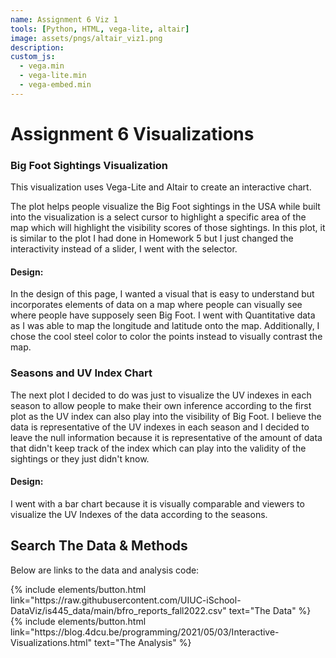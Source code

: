 ```yaml
---
name: Assignment 6 Viz 1
tools: [Python, HTML, vega-lite, altair]
image: assets/pngs/altair_viz1.png
description: 
custom_js:
  - vega.min
  - vega-lite.min
  - vega-embed.min
---
```


# Assignment 6 Visualizations
### Big Foot Sightings Visualization
This visualization uses Vega-Lite and Altair to create an interactive chart.

<div id="vega-chart" style="width: 100%;"></div>

<script src="https://cdn.jsdelivr.net/npm/vega@5"></script>
<script src="https://cdn.jsdelivr.net/npm/vega-lite@5"></script>
<script src="https://cdn.jsdelivr.net/npm/vega-embed@6"></script>
<script>
  vegaEmbed("#vega-chart", "{{ site.baseurl }}/assets/json/test.json")
    .then(function(result) {
      console.log("Vega chart rendered successfully");
    })
    .catch(console.error);
</script>

The plot helps people visualize the Big Foot sightings in the USA while built into the visualization is a select cursor to highlight a specific area of the map which will highlight the visibility scores of those sightings. In this plot, it is similar to the plot I had done in Homework 5 but I just changed the interactivity instead of a slider, I went with the selector.

#### Design:
In the design of this page, I wanted a visual that is easy to understand but incorporates elements of data on a map where people can visually see where people have supposely seen Big Foot. I went with Quantitative data as I was able to map the longitude and latitude onto the map. Additionally, I chose the cool steel color to color the points instead to visually contrast the map. 

### Seasons and UV Index Chart
<div id="uv-index-chart" style="width: 100%;"></div>

<script src="https://cdn.jsdelivr.net/npm/vega@5"></script>
<script src="https://cdn.jsdelivr.net/npm/vega-lite@5"></script>
<script src="https://cdn.jsdelivr.net/npm/vega-embed@6"></script>

<script>
  // Embed the chart
  vegaEmbed("#uv-index-chart", "{{ site.baseurl }}/assets/json/big_foot_data_2.json")
    .then(function(result) {
      console.log("UV Index chart rendered successfully");
    })
    .catch(console.error);
</script>

The next plot I decided to do was just to visualize the UV indexes in each season to allow people to make their own inference according to the first plot as the UV index can also play into the visibility of Big Foot. I believe the data is representative of the UV indexes in each season and I decided to leave the null information because it is representative of the amount of data that didn't keep track of the index which can play into the validity of the sightings or they just didn't know.

#### Design:
I went with a bar chart because it is visually comparable and viewers to visualize the UV Indexes of the data according to the seasons.

## Search The Data & Methods

Below are links to the data and analysis code:

<div class="left">
{% include elements/button.html link="https://raw.githubusercontent.com/UIUC-iSchool-DataViz/is445_data/main/bfro_reports_fall2022.csv" text="The Data" %}
</div>

<div class="right">
{% include elements/button.html link="https://blog.4dcu.be/programming/2021/05/03/Interactive-Visualizations.html" text="The Analysis" %}
</div>
